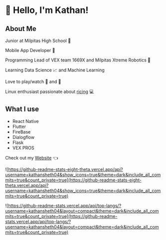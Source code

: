 # :wave: Hello, I'm Kathan!

## About Me 

Junior at Milpitas High School :school:

Mobile App Developer :iphone: 

Programming Lead of VEX team 1669X and Milpitas Xtreme Robotics :robot:

Learning Data Science :chart_with_upwards_trend:  and Machine Learning

Love to play/watch :ping_pong: and :basketball: 

Linux enthusiast passionate about [ricing](https://github.com/kathansheth04/NordRice) :computer:

## What I use 

* React Native
* Flutter
* FireBase
* Dialogflow
* Flask
* VEX PROS


Check out my [Website](https://www.kathansheth.live) 👈


![https://github-readme-stats-eight-theta.vercel.app/api?username=kathansheth04&show_icons=true&theme=dark&include_all_commits=true&count_private=true](https://github-readme-stats-eight-theta.vercel.app/api?username=kathansheth04&show_icons=true&theme=dark&include_all_commits=true&count_private=true) 

![https://github-readme-stats.vercel.app/api/top-langs/?username=kathansheth04&layout=compact&theme=dark&include_all_commits=true&count_private=true](https://github-readme-stats.vercel.app/api/top-langs/?username=kathansheth04&layout=compact&theme=dark&include_all_commits=true&count_private=true)
